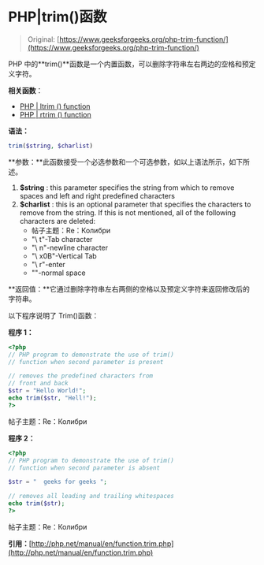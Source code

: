 # PHP|trim()函数

> Original: [https://www.geeksforgeeks.org/php-trim-function/](https://www.geeksforgeeks.org/php-trim-function/)

PHP 中的**trim()**函数是一个内置函数，可以删除字符串左右两边的空格和预定义字符。

**相关函数**：

*   [PHP | ltrim () function](https://www.geeksforgeeks.org/php-ltrim-function/)
*   [PHP | rtrim () function](https://www.geeksforgeeks.org/php-rtrim-function/)

**语法：**

```php
trim($string, $charlist)

```

**参数：**此函数接受一个必选参数和一个可选参数，如以上语法所示，如下所述。

1.  **$string** : this parameter specifies the string from which to remove spaces and left and right predefined characters
2.  **$charlist** : this is an optional parameter that specifies the characters to remove from the string. If this is not mentioned, all of the following characters are deleted:
    *   帖子主题：Re：Колибри
    *   "\ t"-Tab character
    *   "\ n"-newline character
    *   "\ x0B"-Vertical Tab
    *   "\ r"-enter
    *   ""-normal space

**返回值：**它通过删除字符串左右两侧的空格以及预定义字符来返回修改后的字符串。

以下程序说明了 Trim()函数：

**程序 1：**

```php
<?php
// PHP program to demonstrate the use of trim() 
// function when second parameter is present

// removes the predefined characters from 
// front and back 
$str = "Hello World!";
echo trim($str, "Hell!");
?>
```

帖子主题：Re：Колибри

**程序 2：**

```php
<?php
// PHP program to demonstrate the use of trim() 
// function when second parameter is absent

$str = "  geeks for geeks ";

// removes all leading and trailing whitespaces 
echo trim($str);
?>
```

帖子主题：Re：Колибри

**引用：**[http://php.net/manual/en/function.trim.php](http://php.net/manual/en/function.trim.php)